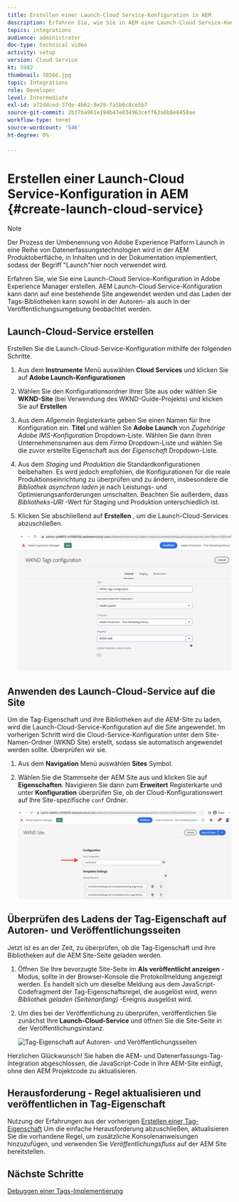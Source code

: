 ```yaml
---
title: Erstellen einer Launch-Cloud Service-Konfiguration in AEM
description: Erfahren Sie, wie Sie in AEM eine Launch-Cloud Service-Konfiguration erstellen. Die Launch-Cloud Service-Konfiguration kann dann auf eine bestehende Site angewendet werden und das Laden der Tag-Bibliotheken kann sowohl in der Autoren- als auch in der Veröffentlichungsumgebung beobachtet werden.
topics: integrations
audience: administrator
doc-type: technical video
activity: setup
version: Cloud Service
kt: 5982
thumbnail: 38566.jpg
topic: Integrations
role: Developer
level: Intermediate
exl-id: a72ddced-37de-4b62-9e28-fa5b6c8ce5b7
source-git-commit: 2b37ba961e194b47e034963ceff63a0b8e8458ae
workflow-type: tm+mt
source-wordcount: '546'
ht-degree: 0%

---
```


# Erstellen einer Launch-Cloud Service-Konfiguration in AEM {#create-launch-cloud-service}

>[!NOTE]
>
>Der Prozess der Umbenennung von Adobe Experience Platform Launch in eine Reihe von Datenerfassungstechnologien wird in der AEM Produktoberfläche, in Inhalten und in der Dokumentation implementiert, sodass der Begriff &quot;Launch&quot;hier noch verwendet wird.

Erfahren Sie, wie Sie eine Launch-Cloud Service-Konfiguration in Adobe Experience Manager erstellen. AEM Launch-Cloud Service-Konfiguration kann dann auf eine bestehende Site angewendet werden und das Laden der Tags-Bibliotheken kann sowohl in der Autoren- als auch in der Veröffentlichungsumgebung beobachtet werden.

## Launch-Cloud-Service erstellen

Erstellen Sie die Launch-Cloud-Service-Konfiguration mithilfe der folgenden Schritte.

1. Aus dem **Instrumente** Menü auswählen **Cloud Services** und klicken Sie auf **Adobe Launch-Konfigurationen**

1. Wählen Sie den Konfigurationsordner Ihrer Site aus oder wählen Sie **WKND-Site** (bei Verwendung des WKND-Guide-Projekts) und klicken Sie auf **Erstellen**

1. Aus dem _Allgemein_ Registerkarte geben Sie einen Namen für Ihre Konfiguration ein. **Titel** und wählen Sie **Adobe Launch** von _Zugehörige Adobe IMS-Konfiguration_ Dropdown-Liste. Wählen Sie dann Ihren Unternehmensnamen aus dem _Firma_ Dropdown-Liste und wählen Sie die zuvor erstellte Eigenschaft aus der _Eigenschaft_ Dropdown-Liste.

1. Aus dem _Staging_ und _Produktion_ die Standardkonfigurationen beibehalten. Es wird jedoch empfohlen, die Konfigurationen für die reale Produktionseinrichtung zu überprüfen und zu ändern, insbesondere die _Bibliothek asynchron laden_ je nach Leistungs- und Optimierungsanforderungen umschalten. Beachten Sie außerdem, dass _Bibliotheks-URI_ -Wert für Staging und Produktion unterschiedlich ist.

1. Klicken Sie abschließend auf **Erstellen** , um die Launch-Cloud-Services abzuschließen.

   ![Konfiguration von Launch Cloud Services](assets/launch-cloud-services-config.png)

## Anwenden des Launch-Cloud-Service auf die Site

Um die Tag-Eigenschaft und ihre Bibliotheken auf die AEM-Site zu laden, wird die Launch-Cloud-Service-Konfiguration auf die Site angewendet. Im vorherigen Schritt wird die Cloud-Service-Konfiguration unter dem Site-Namen-Ordner (WKND Site) erstellt, sodass sie automatisch angewendet werden sollte. Überprüfen wir sie.

1. Aus dem **Navigation** Menü auswählen **Sites** Symbol.

1. Wählen Sie die Stammseite der AEM Site aus und klicken Sie auf **Eigenschaften**. Navigieren Sie dann zum **Erweitert** Registerkarte und unter **Konfiguration** überprüfen Sie, ob der Cloud-Konfigurationswert auf Ihre Site-spezifische `conf` Ordner.

   ![Anwenden der Cloud Services-Konfiguration auf Site](assets/apply-cloud-services-config-to-site.png)

## Überprüfen des Ladens der Tag-Eigenschaft auf Autoren- und Veröffentlichungsseiten

Jetzt ist es an der Zeit, zu überprüfen, ob die Tag-Eigenschaft und ihre Bibliotheken auf die AEM Site-Seite geladen werden.

1. Öffnen Sie Ihre bevorzugte Site-Seite im **Als veröffentlicht anzeigen** -Modus, sollte in der Browser-Konsole die Protokollmeldung angezeigt werden. Es handelt sich um dieselbe Meldung aus dem JavaScript-Codefragment der Tag-Eigenschaftsregel, die ausgelöst wird, wenn _Bibliothek geladen (Seitenanfang)_ -Ereignis ausgelöst wird.

1. Um dies bei der Veröffentlichung zu überprüfen, veröffentlichen Sie zunächst Ihre **Launch-Cloud-Service** und öffnen Sie die Site-Seite in der Veröffentlichungsinstanz.

   ![Tag-Eigenschaft auf Autoren- und Veröffentlichungsseiten](assets/tag-property-on-author-publish-pages.png)

Herzlichen Glückwunsch! Sie haben die AEM- und Datenerfassungs-Tag-Integration abgeschlossen, die JavaScript-Code in Ihre AEM-Site einfügt, ohne den AEM Projektcode zu aktualisieren.

## Herausforderung - Regel aktualisieren und veröffentlichen in Tag-Eigenschaft

Nutzung der Erfahrungen aus der vorherigen [Erstellen einer Tag-Eigenschaft](./create-tag-property.md) Um die einfache Herausforderung abzuschließen, aktualisieren Sie die vorhandene Regel, um zusätzliche Konsolenanweisungen hinzuzufügen, und verwenden Sie _Veröffentlichungsfluss_ auf der AEM Site bereitstellen.

## Nächste Schritte

[Debuggen einer Tags-Implementierung](debug-tags-implementation.md)
